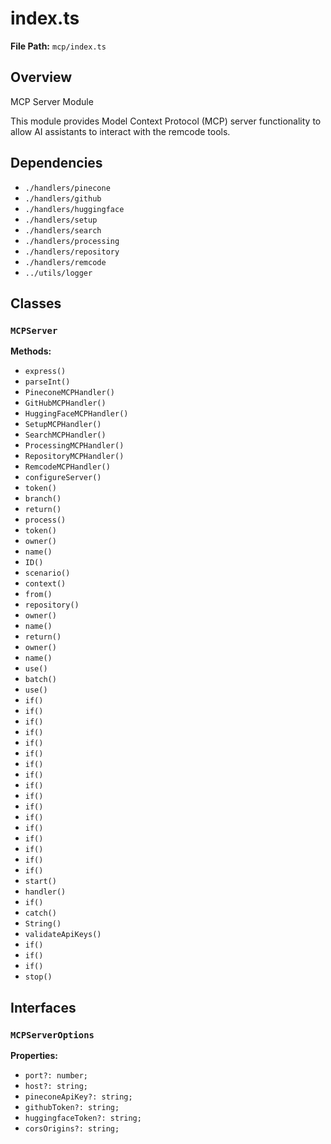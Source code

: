 # index.ts

**File Path:** `mcp/index.ts`

## Overview

MCP Server Module

This module provides Model Context Protocol (MCP) server functionality
to allow AI assistants to interact with the remcode tools.

## Dependencies

- `./handlers/pinecone`
- `./handlers/github`
- `./handlers/huggingface`
- `./handlers/setup`
- `./handlers/search`
- `./handlers/processing`
- `./handlers/repository`
- `./handlers/remcode`
- `../utils/logger`

## Classes

### `MCPServer`

**Methods:**

- `express()`
- `parseInt()`
- `PineconeMCPHandler()`
- `GitHubMCPHandler()`
- `HuggingFaceMCPHandler()`
- `SetupMCPHandler()`
- `SearchMCPHandler()`
- `ProcessingMCPHandler()`
- `RepositoryMCPHandler()`
- `RemcodeMCPHandler()`
- `configureServer()`
- `token()`
- `branch()`
- `return()`
- `process()`
- `token()`
- `owner()`
- `name()`
- `ID()`
- `scenario()`
- `context()`
- `from()`
- `repository()`
- `owner()`
- `name()`
- `return()`
- `owner()`
- `name()`
- `use()`
- `batch()`
- `use()`
- `if()`
- `if()`
- `if()`
- `if()`
- `if()`
- `if()`
- `if()`
- `if()`
- `if()`
- `if()`
- `if()`
- `if()`
- `if()`
- `if()`
- `if()`
- `if()`
- `if()`
- `start()`
- `handler()`
- `if()`
- `catch()`
- `String()`
- `validateApiKeys()`
- `if()`
- `if()`
- `if()`
- `stop()`

## Interfaces

### `MCPServerOptions`

**Properties:**

- `port?: number;`
- `host?: string;`
- `pineconeApiKey?: string;`
- `githubToken?: string;`
- `huggingfaceToken?: string;`
- `corsOrigins?: string;`

